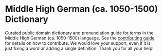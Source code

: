 
# Middle High German (ca. 1050-1500) Dictionary

Curated public domain dictionary and pronunciation guide for terms in the Middle High German (ca. 1050-1500) language. See the [contributing guide](https://github.com/drumworkteam/term/blob/make/.github/contributing.md) for details on how to contribute. We would love your support, even if it is just fixing a word or adding a single definition. Thank you for all your help!